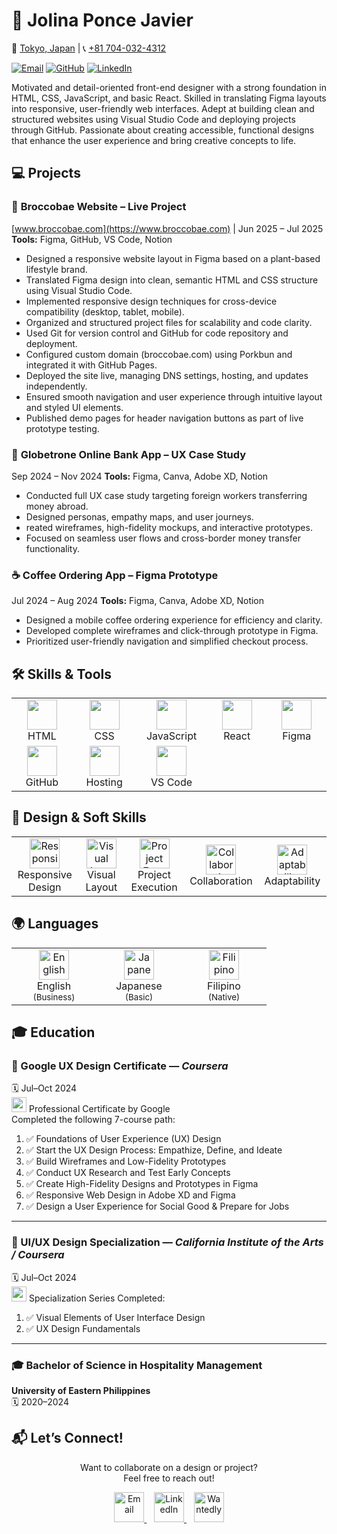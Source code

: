 
# 🎨 Jolina Ponce Javier 

📍 [Tokyo, Japan](https://www.google.com/maps/place/Tokyo,+Japan) |  📞 [+81 704-032-4312](tel:+817040324312)  

[![Email](https://img.shields.io/badge/Email-jolinapjavier%40gmail.com-brightgreen)](mailto:jolinapjavier@gmail.com)
[![GitHub](https://img.shields.io/badge/GitHub-jolinajavier-blue)](https://github.com/jolinajavier)
[![LinkedIn](https://img.shields.io/badge/LinkedIn-Jolina%20Javier-blue)](https://www.linkedin.com/in/jolina-javier)

Motivated and detail-oriented front-end designer with a strong foundation in HTML, CSS, JavaScript, and basic React. Skilled in translating Figma layouts into responsive, user-friendly web interfaces. Adept at building clean and structured websites using Visual Studio Code and deploying projects through GitHub. Passionate about creating accessible, functional designs that enhance the user experience and bring creative concepts to life.


## 💻 Projects

### 🌱 **Broccobae Website – Live Project**

[www.broccobae.com](https://www.broccobae.com) | Jun 2025 – Jul 2025
**Tools:** Figma, GitHub, VS Code, Notion

* Designed a responsive website layout in Figma based on a plant-based lifestyle brand.
* Translated Figma design into clean, semantic HTML and CSS structure using Visual Studio Code.
* Implemented responsive design techniques for cross-device compatibility (desktop, tablet, mobile).
* Organized and structured project files for scalability and code clarity.
* Used Git for version control and GitHub for code repository and deployment.
* Configured custom domain (broccobae.com) using Porkbun and integrated it with GitHub Pages.
* Deployed the site live, managing DNS settings, hosting, and updates independently.
* Ensured smooth navigation and user experience through intuitive layout and styled UI elements.
* Published demo pages for header navigation buttons as part of live prototype testing.


### 💸 **Globetrone Online Bank App – UX Case Study**

Sep 2024 – Nov 2024
**Tools:** Figma, Canva, Adobe XD, Notion

* Conducted full UX case study targeting foreign workers transferring money abroad.
* Designed personas, empathy maps, and user journeys.
* reated wireframes, high-fidelity mockups, and interactive prototypes.
* Focused on seamless user flows and cross-border money transfer functionality.


### ☕ **Coffee Ordering App – Figma Prototype**

Jul 2024 – Aug 2024
**Tools:** Figma, Canva, Adobe XD, Notion

* Designed a mobile coffee ordering experience for efficiency and clarity.
* Developed complete wireframes and click-through prototype in Figma.
* Prioritized user-friendly navigation and simplified checkout process.


## 🛠️ Skills & Tools

<div align="center">

<table>
<tr>
<td align="center" style="width: 120px;">
  <img src="https://cdn.jsdelivr.net/gh/devicons/devicon/icons/html5/html5-original.svg" width="48" height="48" />
  <br>HTML
</td>
<td align="center" style="width: 120px;">
  <img src="https://cdn.jsdelivr.net/gh/devicons/devicon/icons/css3/css3-original.svg" width="48" height="48" />
  <br>CSS
</td>
<td align="center" style="width: 120px;">
  <img src="https://cdn.jsdelivr.net/gh/devicons/devicon/icons/javascript/javascript-original.svg" width="48" height="48" />
  <br>JavaScript
</td>
<td align="center" style="width: 120px;">
  <img src="https://cdn.jsdelivr.net/gh/devicons/devicon/icons/react/react-original.svg" width="48" height="48" />
  <br>React
</td>
<td align="center" style="width: 120px;">
  <img src="https://cdn.jsdelivr.net/gh/devicons/devicon/icons/figma/figma-original.svg" width="48" height="48" />
  <br>Figma
</td>
</tr>
<tr>
<td align="center" style="width: 120px;">
  <img src="https://cdn.jsdelivr.net/gh/devicons/devicon/icons/github/github-original.svg" width="48" height="48" />
  <br>GitHub
</td>
<td align="center" style="width: 120px;">
  <img src="https://img.icons8.com/color/48/000000/domain.png" width="48" height="48" />
  <br>Hosting
</td>
<td align="center" style="width: 120px;">
  <img src="https://cdn.jsdelivr.net/gh/devicons/devicon/icons/vscode/vscode-original.svg" width="48" height="48" />
  <br>VS Code
</td>
</tr>
</table>

</div>

## 🎯 Design & Soft Skills

<div align="center">

<table>
<tr>
<td align="center" style="width: 120px;">
  <img src="https://cdn-icons-png.flaticon.com/512/1006/1006771.png" width="48" alt="Responsive Design" title="Responsive Design" />
  <br>Responsive Design
</td>
<td align="center" style="width: 120px;">
  <img src="https://cdn-icons-png.flaticon.com/512/1828/1828919.png" width="48" alt="Visual Layout" title="Visual Layout Precision" />
  <br>Visual Layout
</td>
<td align="center" style="width: 120px;">
  <img src="https://cdn-icons-png.flaticon.com/512/2921/2921222.png" width="48" alt="Project Execution" title="Project Execution" />
  <br>Project Execution
</td>
<td align="center" style="width: 120px;">
  <img src="https://cdn-icons-png.flaticon.com/512/3771/3771451.png" width="48" alt="Collaboration" title="Collaboration" />
  <br>Collaboration
</td>
<td align="center" style="width: 120px;">
  <img src="https://cdn-icons-png.flaticon.com/512/1040/1040230.png" width="48" alt="Adaptability" title="Adaptability" />
  <br>Adaptability
</td>
</tr>
</table>

</div>



## 🌍 Languages

<div align="center">

<table>
<tr>
<td align="center" style="width: 120px;">
  <img src="https://cdn-icons-png.flaticon.com/512/330/330425.png" width="48" alt="English" title="English" />
  <br>English<br><sub>(Business)</sub>
</td>
<td align="center" style="width: 120px;">
  <img src="https://cdn-icons-png.flaticon.com/512/197/197604.png" width="48" alt="Japanese" title="Japanese" />
  <br>Japanese<br><sub>(Basic)</sub>
</td>
<td align="center" style="width: 120px;">
  <img src="https://cdn-icons-png.flaticon.com/512/197/197561.png" width="48" alt="Filipino" title="Filipino" />
  <br>Filipino<br><sub>(Native)</sub>
</td>
</tr>
</table>

</div>

## 🎓 Education

<div align="left">

### 📘 Google UX Design Certificate — *Coursera*  
🗓️ Jul–Oct 2024  
<img src="https://img.icons8.com/color/48/000000/google-logo.png" width="24"/> Professional Certificate by Google  
Completed the following 7-course path:

1. ✅ Foundations of User Experience (UX) Design  
2. ✅ Start the UX Design Process: Empathize, Define, and Ideate  
3. ✅ Build Wireframes and Low-Fidelity Prototypes  
4. ✅ Conduct UX Research and Test Early Concepts  
5. ✅ Create High-Fidelity Designs and Prototypes in Figma  
6. ✅ Responsive Web Design in Adobe XD and Figma  
7. ✅ Design a User Experience for Social Good & Prepare for Jobs

---

### 🎨 UI/UX Design Specialization — *California Institute of the Arts / Coursera*  
🗓️ Jul–Oct 2024  
<img src="https://img.icons8.com/fluency/48/000000/adobe-xd.png" width="24"/> Specialization Series Completed:

1. ✅ Visual Elements of User Interface Design  
2. ✅ UX Design Fundamentals  

---

### 🎓 Bachelor of Science in Hospitality Management  
**University of Eastern Philippines**  
🗓️ 2020–2024

</div>



## 📬 Let’s Connect!

<div align="center">

<p>Want to collaborate on a design or project?<br>Feel free to reach out!</p>

<a href="mailto:jolinapjavier@gmail.com">
  <img src="https://img.icons8.com/color/48/000000/apple-mail.png" width="48" alt="Email" title="Email" />
</a>
&nbsp;&nbsp;
<a href="https://www.linkedin.com/in/jolina-javier" target="_blank">
  <img src="https://img.icons8.com/color/48/000000/linkedin.png" width="48" alt="LinkedIn" title="LinkedIn" />
</a>
&nbsp;&nbsp;
<a href="https://www.wantedly.com/id/jolina_javier" target="_blank">
  <img src="https://raw.githubusercontent.com/yena-hub/assets/main/wantedly-icon.png" width="48" alt="Wantedly" title="Wantedly" />
</a>

</div>


